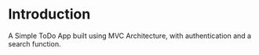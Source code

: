 # Introduction

A Simple ToDo App built using MVC Architecture, with authentication and a search function.

